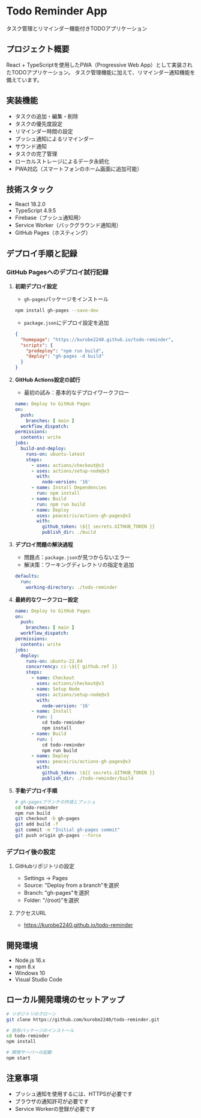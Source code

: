 # Todo Reminder App

タスク管理とリマインダー機能付きTODOアプリケーション

## プロジェクト概要

React + TypeScriptを使用したPWA（Progressive Web App）として実装されたTODOアプリケーション。
タスク管理機能に加えて、リマインダー通知機能を備えています。

## 実装機能

- タスクの追加・編集・削除
- タスクの優先度設定
- リマインダー時間の設定
- プッシュ通知によるリマインダー
- サウンド通知
- タスクの完了管理
- ローカルストレージによるデータ永続化
- PWA対応（スマートフォンのホーム画面に追加可能）

## 技術スタック

- React 18.2.0
- TypeScript 4.9.5
- Firebase（プッシュ通知用）
- Service Worker（バックグラウンド通知用）
- GitHub Pages（ホスティング）

## デプロイ手順と記録

### GitHub Pagesへのデプロイ試行記録

1. **初期デプロイ設定**
   - `gh-pages`パッケージをインストール
   ```bash
   npm install gh-pages --save-dev
   ```
   - `package.json`にデプロイ設定を追加
   ```json
   {
     "homepage": "https://kurobe2240.github.io/todo-reminder",
     "scripts": {
       "predeploy": "npm run build",
       "deploy": "gh-pages -d build"
     }
   }
   ```

2. **GitHub Actions設定の試行**
   - 最初の試み：基本的なデプロイワークフロー
   ```yaml
   name: Deploy to GitHub Pages
   on:
     push:
       branches: [ main ]
     workflow_dispatch:
   permissions:
     contents: write
   jobs:
     build-and-deploy:
       runs-on: ubuntu-latest
       steps:
         - uses: actions/checkout@v3
         - uses: actions/setup-node@v3
           with:
             node-version: '16'
         - name: Install Dependencies
           run: npm install
         - name: Build
           run: npm run build
         - name: Deploy
           uses: peaceiris/actions-gh-pages@v3
           with:
             github_token: \${{ secrets.GITHUB_TOKEN }}
             publish_dir: ./build
   ```

3. **デプロイ問題の解決過程**
   - 問題点：`package.json`が見つからないエラー
   - 解決策：ワーキングディレクトリの指定を追加
   ```yaml
   defaults:
     run:
       working-directory: ./todo-reminder
   ```

4. **最終的なワークフロー設定**
   ```yaml
   name: Deploy to GitHub Pages
   on:
     push:
       branches: [ main ]
     workflow_dispatch:
   permissions:
     contents: write
   jobs:
     deploy:
       runs-on: ubuntu-22.04
       concurrency: ci-\${{ github.ref }}
       steps:
         - name: Checkout
           uses: actions/checkout@v3
         - name: Setup Node
           uses: actions/setup-node@v3
           with:
             node-version: '16'
         - name: Install
           run: |
             cd todo-reminder
             npm install
         - name: Build
           run: |
             cd todo-reminder
             npm run build
         - name: Deploy
           uses: peaceiris/actions-gh-pages@v3
           with:
             github_token: \${{ secrets.GITHUB_TOKEN }}
             publish_dir: ./todo-reminder/build
   ```

5. **手動デプロイ手順**
   ```bash
   # gh-pagesブランチの作成とプッシュ
   cd todo-reminder
   npm run build
   git checkout -b gh-pages
   git add build -f
   git commit -m "Initial gh-pages commit"
   git push origin gh-pages --force
   ```

### デプロイ後の設定

1. GitHubリポジトリの設定
   - Settings → Pages
   - Source: "Deploy from a branch"を選択
   - Branch: "gh-pages"を選択
   - Folder: "/(root)"を選択

2. アクセスURL
   - https://kurobe2240.github.io/todo-reminder

## 開発環境

- Node.js 16.x
- npm 8.x
- Windows 10
- Visual Studio Code

## ローカル開発環境のセットアップ

```bash
# リポジトリのクローン
git clone https://github.com/kurobe2240/todo-reminder.git

# 依存パッケージのインストール
cd todo-reminder
npm install

# 開発サーバーの起動
npm start
```

## 注意事項

- プッシュ通知を使用するには、HTTPSが必要です
- ブラウザの通知許可が必要です
- Service Workerの登録が必要です
